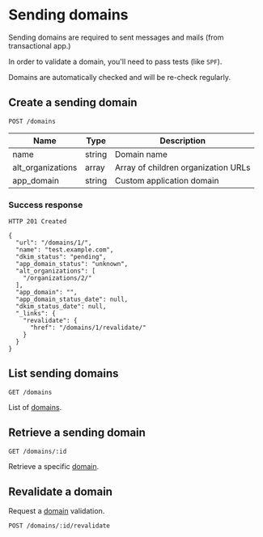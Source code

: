 # Sending domains

Sending domains are required to sent messages and mails (from transactional app.)

In order to validate a domain, you'll need to pass tests (like `SPF`).

Domains are automatically checked and will be re-check regularly.

## Create a sending domain

`POST /domains`

| Name              | Type     | Description                         |
|-------------------|----------|-------------------------------------|
| name              | string   | Domain name                         |
| alt_organizations | array    | Array of children organization URLs |
| app_domain        | string   | Custom application domain           |

### Success response

`HTTP 201 Created`

	{
	  "url": "/domains/1/",
	  "name": "test.example.com",
	  "dkim_status": "pending",
	  "app_domain_status": "unknown",
	  "alt_organizations": [
	    "/organizations/2/"
	  ],
	  "app_domain": "",
	  "app_domain_status_date": null,
	  "dkim_status_date": null,
	  "_links": {
	    "revalidate": {
	      "href": "/domains/1/revalidate/"
	    }
	  }
	}

## List sending domains

`GET /domains`

List of [domains](#create-a-sending-domain).

## Retrieve a sending domain

`GET /domains/:id`

Retrieve a specific [domain](#create-a-sending-domain).

## Revalidate a domain

Request a [domain](#create-a-sending-domain) validation.

`POST /domains/:id/revalidate`
